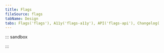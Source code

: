 ```yaml
---
title: Flags
fileSource: flags
tabName: Design
tabs: Flags('flags'), A11y('flags-a11y'), API('flags-api'), Changelog('flags-changelog')
---
```


::: sandbox

<script lang="tsx">
import React from 'react';
import Flags, { iso2Name } from '@semcore/ui/flags';
import { Text } from '@semcore/ui/typography';
import { Flex } from '@semcore/ui/flex-box';

const Demo = () => (
  <Flex flexWrap>
    {Object.keys(iso2Name).map((name) => (
      <Flex direction='column' alignItems='center' p={5} key={name}>
        <Flags name={name as keyof typeof iso2Name} mb={2} />
        <Text style={{ textAlign: 'center' }} noWrap w={160}>
          {iso2Name[name]}
        </Text>
      </Flex>
    ))}
  </Flex>
);
</script>

:::

